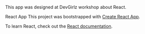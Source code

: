 This app was designed at DevGirlz workshop about React.

React App
This project was bootstrapped with [Create React App](https://github.com/facebook/create-react-app).

To learn React, check out the [React documentation](https://reactjs.org/).
